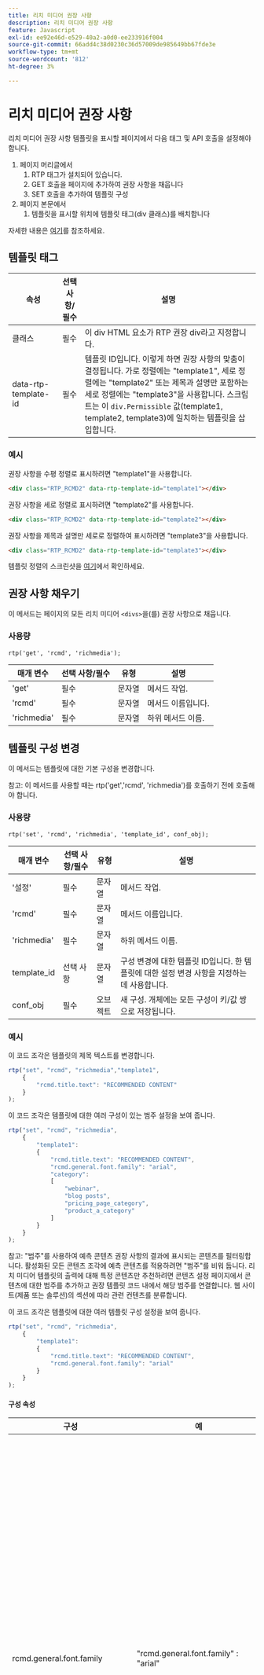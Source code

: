 ```yaml
---
title: 리치 미디어 권장 사항
description: 리치 미디어 권장 사항
feature: Javascript
exl-id: ee92e46d-e529-40a2-a0d0-ee233916f004
source-git-commit: 66add4c38d0230c36d57009de985649bb67fde3e
workflow-type: tm+mt
source-wordcount: '812'
ht-degree: 3%

---
```


# 리치 미디어 권장 사항

리치 미디어 권장 사항 템플릿을 표시할 페이지에서 다음 태그 및 API 호출을 설정해야 합니다.

1. 페이지 머리글에서
   1. RTP 태그가 설치되어 있습니다.
   1. GET 호출을 페이지에 추가하여 권장 사항을 채웁니다
   1. SET 호출을 추가하여 템플릿 구성
1. 페이지 본문에서
   1. 템플릿을 표시할 위치에 템플릿 태그(div 클래스)를 배치합니다

자세한 내용은 [여기](https://experienceleague.adobe.com/en/docs/marketo/using/product-docs/predictive-content/enabling-predictive-content/enable-predictive-content-for-web-rich-media)를 참조하세요.

## 템플릿 태그

| 속성 | 선택 사항/필수 | 설명 |
|---|---|---|
| 클래스 | 필수 | 이 div HTML 요소가 RTP 권장 div라고 지정합니다. |
| data-rtp-template-id | 필수 | 템플릿 ID입니다. 이렇게 하면 권장 사항의 맞춤이 결정됩니다. 가로 정렬에는 &quot;template1&quot;, 세로 정렬에는 &quot;template2&quot; 또는 제목과 설명만 포함하는 세로 정렬에는 &quot;template3&quot;을 사용합니다. 스크립트는 이 `div.Permissible` 값(template1, template2, template3)에 일치하는 템플릿을 삽입합니다. |

### 예시

권장 사항을 수평 정렬로 표시하려면 &quot;template1&quot;을 사용합니다.

```html
<div class="RTP_RCMD2" data-rtp-template-id="template1"></div>
```

권장 사항을 세로 정렬로 표시하려면 &quot;template2&quot;를 사용합니다.

```html
<div class="RTP_RCMD2" data-rtp-template-id="template2"></div>
```

권장 사항을 제목과 설명만 세로로 정렬하여 표시하려면 &quot;template3&quot;을 사용합니다.

```html
<div class="RTP_RCMD2" data-rtp-template-id="template3"></div>
```

템플릿 정렬의 스크린샷을 [여기](#example_of_rich_media_recommendation_template_1)에서 확인하세요.

## 권장 사항 채우기

이 메서드는 페이지의 모든 리치 미디어 `<divs>`을(를) 권장 사항으로 채웁니다.

### 사용량

`rtp('get', 'rcmd', 'richmedia');`

| 매개 변수 | 선택 사항/필수 | 유형 | 설명 |
|---|---|---|---|
| &#39;get&#39; | 필수 | 문자열 | 메서드 작업. |
| &#39;rcmd&#39; | 필수 | 문자열 | 메서드 이름입니다. |
| &#39;richmedia&#39; | 필수 | 문자열 | 하위 메서드 이름. |


## 템플릿 구성 변경

이 메서드는 템플릿에 대한 기본 구성을 변경합니다.

참고: 이 메서드를 사용할 때는 rtp(&#39;get&#39;,&#39;rcmd&#39;, &#39;richmedia&#39;)를 호출하기 전에 호출해야 합니다.

### 사용량

`rtp('set', 'rcmd', 'richmedia', 'template_id', conf_obj);`

| 매개 변수 | 선택 사항/필수 | 유형 | 설명 |
|---|---|---|---|
| &#39;설정&#39; | 필수 | 문자열 | 메서드 작업. |
| &#39;rcmd&#39; | 필수 | 문자열 | 메서드 이름입니다. |
| &#39;richmedia&#39; | 필수 | 문자열 | 하위 메서드 이름. |
| template_id | 선택 사항 | 문자열 | 구성 변경에 대한 템플릿 ID입니다. 한 템플릿에 대한 설정 변경 사항을 지정하는 데 사용합니다. |
| conf_obj | 필수 | 오브젝트 | 새 구성. 개체에는 모든 구성이 키/값 쌍으로 저장됩니다. |


### 예시

이 코드 조각은 템플릿의 제목 텍스트를 변경합니다.

```javascript
rtp("set", "rcmd", "richmedia","template1",
    {
        "rcmd.title.text": "RECOMMENDED CONTENT"
    }
);
```

이 코드 조각은 템플릿에 대한 여러 구성이 있는 범주 설정을 보여 줍니다.

```javascript
rtp("set", "rcmd", "richmedia",
    {
        "template1": 
        {
            "rcmd.title.text": "RECOMMENDED CONTENT",
            "rcmd.general.font.family": "arial",
            "category":
            [
                "webinar",
                "blog posts",
                "pricing_page_category",
                "product_a_category"
            ]
        }
    }
);
```

참고: &quot;범주&quot;를 사용하여 예측 콘텐츠 권장 사항의 결과에 표시되는 콘텐츠를 필터링합니다. 활성화된 모든 콘텐츠 조각에 예측 콘텐츠를 적용하려면 &quot;범주&quot;를 비워 둡니다. 리치 미디어 템플릿의 출력에 대해 특정 콘텐츠만 추천하려면 콘텐츠 설정 페이지에서 콘텐츠에 대한 범주를 추가하고 권장 템플릿 코드 내에서 해당 범주를 연결합니다. 웹 사이트(제품 또는 솔루션)의 섹션에 따라 관련 컨텐츠를 분류합니다.

이 코드 조각은 템플릿에 대한 여러 템플릿 구성 설정을 보여 줍니다.

```javascript
rtp("set", "rcmd", "richmedia",
    {
        "template1":
        {
            "rcmd.title.text": "RECOMMENDED CONTENT",
            "rcmd.general.font.family": "arial"
        }
    }
);
```

#### 구성 속성

| 구성 | 예 | 설명 |
|---|---|---|
| rcmd.general.font.family | &quot;rcmd.general.font.family&quot; : &quot;arial&quot; | 템플릿의 모든 텍스트에 대한 글꼴 모음을 변경합니다. 이 속성은 브라우저 유형별로 모든 CSS 값을 지원합니다. 사용자 정의 글꼴 패밀리가 페이지에 있는 경우 이를 사용할 수 있습니다. |
| rcmd.content.background.color | &quot;rcmd.content.background.color&quot; : &quot;black&quot; | 템플릿 내부 상자의 배경색을 변경합니다. 이 속성은 브라우저 유형별로 모든 CSS 값을 지원합니다. |
| rcmd.title.text | &quot;rcmd.title.text&quot; : &quot;권장 컨텐츠&quot; | 템플릿 제목을 변경합니다. |
| rcmd.title.background.color | &quot;rcmd.title.background.color&quot; : &quot;blue&quot; | 제목 상자 배경색을 변경합니다. 이 속성은 모든 css 색상 값(색상 이름, rgb, ...)을 지원합니다. |
| rcmd.title.font.size | &quot;rcmd.title.font.size&quot; : &quot;26px&quot; | 제목 글꼴 크기를 변경합니다. 속성은 가능한 모든 글꼴 크기 CSS 값(px, em, ...)을 지원합니다. |
| rcmd.title.font.color | &quot;rcmd.title.font.color&quot; : &quot;white&quot; | 제목 글꼴 색상을 변경합니다. 이 속성은 모든 글꼴 색상 값(rgb, hex, ...)을 지원합니다. |
| rcmd.description.font.color | &quot;rcmd.description.font.color&quot; : &quot;white&quot; | 설명 글꼴 색상을 변경합니다. 이 속성은 모든 글꼴 색상 값(rgb, hex, ...)을 지원합니다. |
| rcmd.cta.background.color | &quot;rcmd.cta.background.color&quot; : &quot;녹색&quot; | 단추 배경색을 변경합니다. 이 속성은 모든 css 색상 값(색상 이름, rgb, ...)을 지원합니다. |
| rcmd.cta.font.color | &quot;rcmd.cta.font.color&quot; : &quot;rgb(90, 84, 164)&quot; | 단추 글꼴 색상을 변경합니다. 이 속성은 모든 글꼴 색상 값(rgb, hex, ...)을 지원합니다. |
| rcmd.cta.text | &quot;rcmd.cta.text&quot; : &quot;푸시&quot; | 단추 텍스트를 변경합니다. 텍스트는 모든 단추에 대해 동일합니다. |
| 범주 | &quot;category&quot; : [&quot;one category&quot;] | 이 템플릿이 지원하는 권장 사항 범주를 변경합니다. 템플릿에는 이 구성에 의해 설정된 카테고리 중 하나가 있는 권장 사항만 표시됩니다. |


참고: 구성 지원은 템플릿별로 변경될 수 있습니다.

#### 기본 예

이 예에는 세 개의 권장 사항이 있는 한 개의 템플릿이 있습니다. 이 예제를 HTML 페이지에 복사한 다음 RTP 태그를 태그로 바꿉니다.

```html
<!DOCTYPE>
<html>
<head>
<meta http-equiv="Content-Type" content="text/html; charset=UTF-8">
<title>RTP recommendation</title>
<!-- RTP tag --> 
<script type='text/javascript'>

// This tag needs to be replaced with your account tag
(function(c,h,a,f,i,e){c[a]=c[a]||function(){(c[a].q=c[a].q||[]).push(arguments)};
c[a].a=i;c[a].e=e;var g=h.createElement("script");g.async=true;g.type="text/javascript";
g.src=f+'?aid='+i;var b=h.getElementsByTagName("script")[0];b.parentNode.insertBefore(g,b);
})(window,document,"rtp","//example.rtp.com/rtp-api/v1/rtp.js","account_id");

// Send page view (required by  the recommendation)
rtp('send','view');
// Populate recommendation
rtp('get','rcmd', 'richmedia');
</script>
<!-- End of RTP tag -->
</head>
<body>
<div class="RTP_RCMD2" data-rtp-template-id="template1"></div>
</body>
</html>
```

#### 고급 예

이 예에는 세 개의 권장 사항이 있는 한 개의 템플릿이 있습니다. 템플릿 제목은 &quot;권장 콘텐츠&quot;이고 버튼 텍스트는 &quot;자세히 읽기&quot;입니다. 이 예제를 HTML 페이지에 복사한 다음 RTP 태그를 태그로 바꿉니다.

```html
<!DOCTYPE>
<html>
<head>
<meta http-equiv="Content-Type" content="text/html; charset=UTF-8">
<title>RTP recommendation</title>
<!-- RTP tag --> 
<script type='text/javascript'>

// This tag needs to be replaced with your account tag
(function(c,h,a,f,i,e){c[a]=c[a]||function(){(c[a].q=c[a].q||[]).push(arguments)};
c[a].a=i;c[a].e=e;var g=h.createElement("script");g.async=true;g.type="text/javascript";
g.src=f+'?aid='+i;var b=h.getElementsByTagName("script")[0];b.parentNode.insertBefore(g,b);
})(window,document,"rtp","//example.rtp.com/rtp-api/v1/rtp.js","account_id");

// Send page view (required by  the recommendation)
rtp('send','view');
// Populate the recommendation zone
rtp('get', 'campaign',true);
// Change template configuration
rtp('set', 'rcmd', 'richmedia',
    {
        template1 :
        {
            "rcmd.title.text" : "RECOMMENDED CONTENT",
            "rcmd.cta.text" : "Read More"
        }
    }
);
// Populate recommendation
rtp('get','rcmd', 'richmedia');
</script>
<!-- End of RTP tag -->
</head>
<body>
<div class="RTP_RCMD2" data-rtp-template-id="template1"></div>
</body>
</html>
```

#### 리치 미디어 추천 템플릿 #1의 예

**이름**: template1 **설명**: 이미지, 제목, 설명 및 콜 투 액션 단추를 포함하는 가로 콘텐츠.

![리치 미디어 템플릿](assets/rich-media-template1.png)

#### 리치 미디어 추천 템플릿 #2의 예

**이름**: template2 **설명**: 이미지, 제목, 설명 및 콜 투 액션 단추를 포함하는 세로 콘텐츠

![리치 미디어 템플릿](assets/rich-media-template2.png)

#### 리치 미디어 추천 템플릿 #3의 예

**이름**: template3 **설명**: 제목과 설명만 포함하는 세로 콘텐츠 마우스를 가져가면 헤더가 색상을 변경하고 콘텐츠 URL에 하이퍼링크됩니다. 설명 또한 색상을 변경하지 않은 콘텐츠에 대한 링크입니다. ![리치 미디어 템플릿](assets/rich-media-template3.png)
